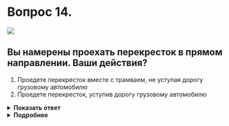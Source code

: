 # Вопрос 14.

![](https://s.drom.ru/i24228/pdd/tickets/2016/1543885121.jpg)

## Вы намерены проехать перекресток в прямом направлении. Ваши действия?

1. Проедете перекресток вместе с трамваем, не уступая дорогу грузовому автомобилю
2. Проедете перекресток, уступив дорогу грузовому автомобилю

<details>
<summary><b>Показать ответ</b></summary>
Правильный ответ: 2
</details>
<details>
<summary><b>Подробнее</b></summary>
Перекрёсток равнозначный. Трамвай на равнозначных перекрёстках имеет преимущество перед безрельсовыми транспортными средствами независимо от его дальнейшего направления движения. Безрельсовые транспортные средства руководствуются между собой «правилом правой руки», т.е. у кого помеха справа, тот и уступает дорогу. У Вас помеха справа - уступаете дорогу грузовику.
(Пункт 13.11 ПДД)
</details>